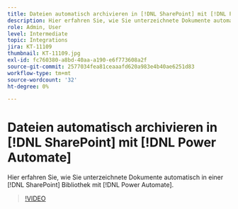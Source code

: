 ```yaml
---
title: Dateien automatisch archivieren in [!DNL SharePoint] mit [!DNL Power Automate]
description: Hier erfahren Sie, wie Sie unterzeichnete Dokumente automatisch in einer [!DNL SharePoint] Bibliothek mit [!DNL Power Automate]
role: Admin, User
level: Intermediate
topic: Integrations
jira: KT-11109
thumbnail: KT-11109.jpg
exl-id: fc760380-a8bd-40aa-a190-e6f773608a2f
source-git-commit: 2577034fea81ceaaafd620a983e4b40ae6251d83
workflow-type: tm+mt
source-wordcount: '32'
ht-degree: 0%

---
```


# Dateien automatisch archivieren in [!DNL SharePoint] mit [!DNL Power Automate]

Hier erfahren Sie, wie Sie unterzeichnete Dokumente automatisch in einer [!DNL SharePoint] Bibliothek mit [!DNL Power Automate].

>[!VIDEO](https://video.tv.adobe.com/v/3409121?quality=12&learn=on&hidetitle=true)
